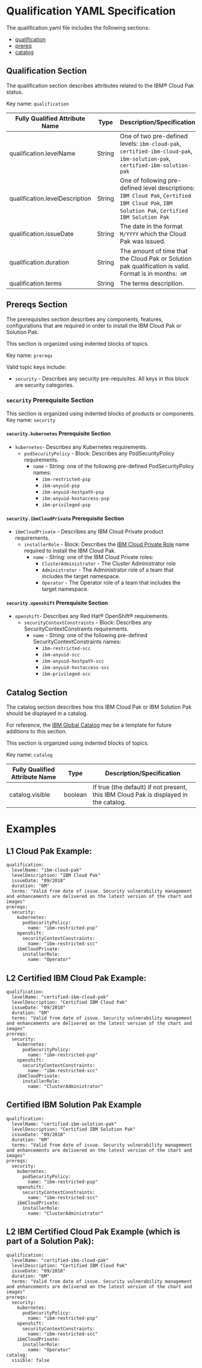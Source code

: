 # Qualification YAML Specification
The qualification.yaml file includes the following sections:  
* [qualification](#qualification-section)
* [prereq](#prereqs-section)
* [catalog](#catalog-section)

## Qualification Section
The qualification section describes attributes related to the IBM&reg; Cloud Pak status.

Key name:  `qualification`

**Fully Qualified Attribute Name**|**Type**|**Description/Specification**
-----|-----|-----
qualification.levelName|String|One of two pre-defined levels: `ibm-cloud-pak`, `certified-ibm-cloud-pak`, `ibm-solution-pak`, `certified-ibm-solution-pak`
qualification.levelDescription|String|One of following pre-defined level descriptions: `IBM Cloud Pak`, `Certified IBM Cloud Pak`, `IBM Solution Pak`, `Certified IBM Solution Pak`
qualification.issueDate|String|The date in the format `M/YYYY` which the Cloud Pak was issued.
qualification.duration|String|The amount of time that the   Cloud Pak or Solution pak qualification is valid.  Format is in months:  `nM`
qualification.terms|String|The terms description.

## Prereqs Section
The prerequisites section describes any components, features, configurations that are required in order to install the IBM Cloud Pak or Solution Pak.

This section is organized using indented blocks of topics.

Key name: `prereqs`

Valid topic keys include:  
* `security` - Describes any security pre-requisites.  All keys in this block are security categories.

### `security` Prerequisite Section
This section is organized using indented blocks of products or components.
Key name: `security`

#### `security.kubernetes` Prerequisite Section
* `kubernetes`- Describes any Kubernetes requirements.
  * `podSecurityPolicy` - Block: Describes any PodSecurityPolicy requirements.
    * `name` - String: one of the following pre-defined PodSecurityPolicy names:
      * `ibm-restricted-psp`
      * `ibm-anyuid-psp`
      * `ibm-anyuid-hostpath-psp`
      * `ibm-anyuid-hostaccess-psp`
      * `ibm-privileged-psp`

#### `security.ibmCloudPrivate` Prerequisite Section
* `ibmCloudPrivate` - Describes any IBM Cloud Private product requirements.
  * `installerRole` - Block:  Describes the [IBM Cloud Private Role](https://www.ibm.com/support/knowledgecenter/SSBS6K_3.1.1/user_management/assign_role.html) name required to install the IBM Cloud Pak.
    * `name` - String: one of the IBM Cloud Private roles:
      * `ClusterAdministrator` - The Cluster Administrator role
      * `Administrator` - The Administrator role of a team that includes the target namespace.
      * `Operator` - The Operator role of a team that includes the target namespace.

#### `security.openshift` Prerequisite Section
* `openshift`- Describes any Red Hat&reg; OpenShift&reg; requirements.
  * `securityContextConstraints` - Block: Describes any SecurityContextConstraints requirements.
    * `name` - String: one of the following pre-defined SecurityContextConstraints names:
      * `ibm-restricted-scc`
      * `ibm-anyuid-scc`
      * `ibm-anyuid-hostpath-scc`
      * `ibm-anyuid-hostaccess-scc`
      * `ibm-privileged-scc`

## Catalog Section
The catalog section describes how this IBM Cloud Pak or IBM Solution Pak should be displayed in a catalog.

For reference, the [IBM Global Catalog](https://console.test.cloud.ibm.com/docs/developing/get-coding/index-rscatalog.html) may be a template for future additions to this section.

This section is organized using indented blocks of topics.

Key name: `catalog`

**Fully Qualified Attribute Name**|**Type**|**Description/Specification**
-----|-----|-----
catalog.visible|boolean|If true (the default) if not present, this IBM Cloud Pak is displayed in the catalog.


# Examples

## L1 Cloud Pak Example:
```
qualification:
  levelName: "ibm-cloud-pak"
  levelDescription: "IBM Cloud Pak"
  issueDate: "09/2018"
  duration: "6M"
  terms: "Valid from date of issue. Security vulnerability management and enhancements are delivered on the latest version of the chart and images"
prereqs:
  security:
    kubernetes:
      podSecurityPolicy:
        name: "ibm-restricted-psp"
    openshift:
      securityContextConstraints:
        name: "ibm-restricted-scc"
    ibmCloudPrivate:
      installerRole:
        name: "Operator"
```

## L2 Certified IBM Cloud Pak Example:
```
qualification:
  levelName: "certified-ibm-cloud-pak"
  levelDescription: "Certified IBM Cloud Pak"
  issueDate: "09/2018"
  duration: "6M"
  terms: "Valid from date of issue. Security vulnerability management and enhancements are delivered on the latest version of the chart and images"
prereqs:
  security:
    kubernetes:
      podSecurityPolicy:
        name: "ibm-restricted-psp"
    openshift:
      securityContextConstraints:
        name: "ibm-restricted-scc"
    ibmCloudPrivate:
      installerRole:
        name: "ClusterAdministrator"
```

## Certified IBM Solution Pak Example
```
qualification:
  levelName: "certified-ibm-solution-pak"
  levelDescription: "Certified IBM Solution Pak"
  issueDate: "09/2018"
  duration: "6M"
  terms: "Valid from date of issue. Security vulnerability management and enhancements are delivered on the latest version of the chart and images"
prereqs:
  security:
    kubernetes:
      podSecurityPolicy:
        name: "ibm-restricted-psp"
    openshift:
      securityContextConstraints:
        name: "ibm-restricted-scc"
    ibmCloudPrivate:
      installerRole:
        name: "ClusterAdministrator"
```

## L2 IBM Certified Cloud Pak Example (which is part of a Solution Pak):
```
qualification:
  levelName: "certified-ibm-cloud-pak"
  levelDescription: "Certified IBM Cloud Pak"
  issueDate: "09/2018"
  duration: "6M"
  terms: "Valid from date of issue. Security vulnerability management and enhancements are delivered on the latest version of the chart and images"
prereqs:
  security:
    kubernetes:
      podSecurityPolicy:
        name: "ibm-restricted-psp"
    openshift:
      securityContextConstraints:
        name: "ibm-restricted-scc"
    ibmCloudPrivate:
      installerRole:
        name: "Operator"
catalog:
  visible: false
```
